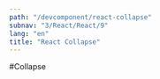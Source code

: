 ```yaml
---
path: "/devcomponent/react-collapse"
subnav: "3/React/React/9"
lang: "en"
title: "React Collapse"
---
```


#Collapse

<reactcollapse1></reactcollapse1>